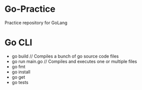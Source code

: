# Go-Practice
Practice repository for GoLang

# Go CLI
- go build // Compiles a bunch of go source code files
- go run main.go // Compiles and executes one or multiple files
- go fmt
- go install
- go get
- go tests
